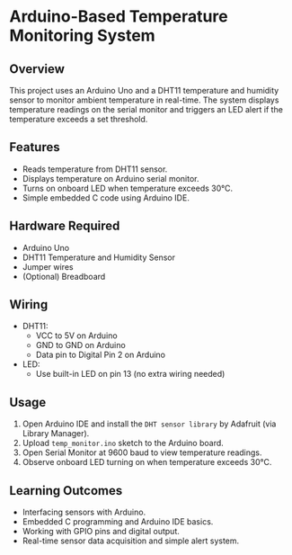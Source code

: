 # Arduino-Based Temperature Monitoring System

## Overview
This project uses an Arduino Uno and a DHT11 temperature and humidity sensor to monitor ambient temperature in real-time. The system displays temperature readings on the serial monitor and triggers an LED alert if the temperature exceeds a set threshold.

## Features
- Reads temperature from DHT11 sensor.
- Displays temperature on Arduino serial monitor.
- Turns on onboard LED when temperature exceeds 30°C.
- Simple embedded C code using Arduino IDE.

## Hardware Required
- Arduino Uno
- DHT11 Temperature and Humidity Sensor
- Jumper wires
- (Optional) Breadboard

## Wiring
- DHT11:
  - VCC to 5V on Arduino
  - GND to GND on Arduino
  - Data pin to Digital Pin 2 on Arduino
- LED:
  - Use built-in LED on pin 13 (no extra wiring needed)

## Usage

1. Open Arduino IDE and install the `DHT sensor library` by Adafruit (via Library Manager).
2. Upload `temp_monitor.ino` sketch to the Arduino board.
3. Open Serial Monitor at 9600 baud to view temperature readings.
4. Observe onboard LED turning on when temperature exceeds 30°C.

## Learning Outcomes
- Interfacing sensors with Arduino.
- Embedded C programming and Arduino IDE basics.
- Working with GPIO pins and digital output.
- Real-time sensor data acquisition and simple alert system.
